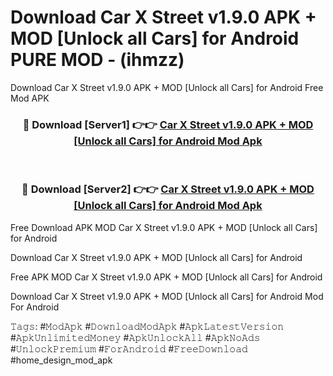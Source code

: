 # Download Car X Street v1.9.0 APK + MOD [Unlock all Cars] for Android PURE MOD - (ihmzz)
Download Car X Street v1.9.0 APK + MOD [Unlock all Cars] for Android Free Mod APK

<div align="center">
<h3>🔴 Download [Server1] 👉👉 <a href="https://apk-comot.site?title=Car_X_Street_v1.9.0_APK_+_MOD_[Unlock_all_Cars]_for_Android">Car X Street v1.9.0 APK + MOD [Unlock all Cars] for Android Mod Apk</a></h3><br>

<h3>🔴 Download [Server2] 👉👉 <a href="https://apk-comot.site?title=Car_X_Street_v1.9.0_APK_+_MOD_[Unlock_all_Cars]_for_Android">Car X Street v1.9.0 APK + MOD [Unlock all Cars] for Android Mod Apk</a></h3>
</div>


Free Download APK MOD Car X Street v1.9.0 APK + MOD [Unlock all Cars] for Android

Download Car X Street v1.9.0 APK + MOD [Unlock all Cars] for Android 

Free APK MOD Car X Street v1.9.0 APK + MOD [Unlock all Cars] for Android 

Download Car X Street v1.9.0 APK + MOD [Unlock all Cars] for Android Mod For Android

𝚃𝚊𝚐𝚜: #𝙼𝚘𝚍𝙰𝚙𝚔 #𝙳𝚘𝚠𝚗𝚕𝚘𝚊𝚍𝙼𝚘𝚍𝙰𝚙𝚔 #𝙰𝚙𝚔𝙻𝚊𝚝𝚎𝚜𝚝𝚅𝚎𝚛𝚜𝚒𝚘𝚗 #𝙰𝚙𝚔𝚄𝚗𝚕𝚒𝚖𝚒𝚝𝚎𝚍𝙼𝚘𝚗𝚎𝚢 #𝙰𝚙𝚔𝚄𝚗𝚕𝚘𝚌𝚔𝙰𝚕𝚕 #𝙰𝚙𝚔𝙽𝚘𝙰𝚍𝚜 #𝚄𝚗𝚕𝚘𝚌𝚔𝙿𝚛𝚎𝚖𝚒𝚞𝚖 #𝙵𝚘𝚛𝙰𝚗𝚍𝚛𝚘𝚒𝚍 #𝙵𝚛𝚎𝚎𝙳𝚘𝚠𝚗𝚕𝚘𝚊𝚍 #home_design_mod_apk